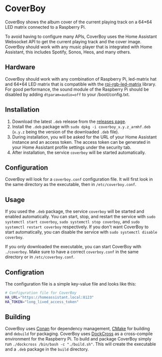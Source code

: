 # CoverBoy
CoverBoy shows the album cover of the current playing track on a 64*64 LED matrix connected to a Raspberry Pi.

To avoid having to configure many APIs, CoverBoy uses the Home Assistant Websocket API to get the current playing track and the cover image.
CoverBoy should work with any music player that is integrated with Home Assistant, this includes Spotify, Sonos, Heos, and many others.

## Hardware
CoverBoy should work with any combination of Raspberry Pi, led-matrix hat and 64*64 LED matrix that is compatible with the [rpi-rgb-led-matrix](https://github.com/hzeller/rpi-rgb-led-matrix) library.
For good performance, the sound module of the Raspberry Pi should be disabled by adding `dtparam=audio=off` to your /boot/config.txt.

## Installation
1. Download the latest `.deb` release from the [releases page](https://github.com/JonaMata/CoverBoy-C/releases).
2. Install the `.deb` package with `sudo dpkg -i coverboy_x.y.z_armhf.deb` (`x.y.z` being the version of the downloaded `.deb` file).
3. During installation, you will be asked for the URL of your Home Assistant instance and an access token.
   The access token can be generated in your Home Assistant profile settings under the security tab.
4. After installation, the service `coverboy` will be started automatically.

## Configuration
CoverBoy will look for a `coverboy.conf` configuration file.
It will first look in the same directory as the executable, then in `/etc/coverboy.conf`.

## Usage
If you used the `.deb` package, the service `coverboy` will be started and enabled automatically.
You can start, stop, and restart the service with `sudo systemctl start coverboy`, `sudo systemctl stop coverboy`, and `sudo systemctl restart coverboy` respectively.
If you don't want CoverBoy to start automatically, you can disable the service with `sudo systemctl disable coverboy`.

If you only downloaded the executable, you can start CoverBoy with `./coverboy`. Make sure to have a correct `coverboy.conf` in the same directory or in `/etc/coverboy.conf`.

## Configration
The configuration file is a simple key-value file and looks like this:
```sh
# Configuration file for CoverBoy
HA_URL="https://homeassistant.local:8123"
HA_TOKEN="long_lived_access_token"
```

## Building
CoverBoy uses [Conan](https://conan.io/) for dependency management, [CMake](https://cmake.org/) for building and `debuild` for packaging.
CoverBoy uses [DockCross]() as a cross-compile environment for the Raspberry Pi.
To build and package CoverBoy simply run `./dockcross /bin/bash -c "./build.sh"`.
This will create the executable and a `.deb` package in the `build` directory.